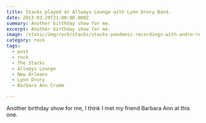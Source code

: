 ```yaml
---
title: Stacks played at Allways Lounge with Lynn Drury Band.
date: 2013-03-20T21:00:00.000Z
summary: Another birthday show for me.
excerpt: Another birthday show for me.
image: /static/img/rock/stacks/stacks-pandemic-recordings-with-andre-red.jpg
category: rock
tags:
  - post
  - rock
  - The Stacks
  - Allways Lounge
  - New Orleans
  - Lynn Drury
  - Barbara Ann Crumm

---
```


Another birthday show for me, I think I met my friend Barbara Ann at this one.

